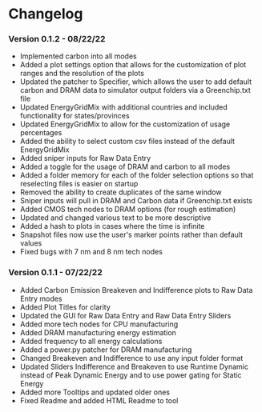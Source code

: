 # Changelog 
### Version 0.1.2 - 08/22/22
 * Implemented carbon into all modes
 * Added a plot settings option that allows for the customization of plot ranges and the resolution of the plots
 * Updated the patcher to Specifier, which allows the user to add default carbon and DRAM data to simulator output folders via a Greenchip.txt file
 * Updated EnergyGridMix with additional countries and included functionality for states/provinces
 * Updated EnergyGridMix to allow for the customization of usage percentages
 * Added the ability to select custom csv files instead of the default EnergyGridMix
 * Added sniper inputs for Raw Data Entry
 * Added a toggle for the usage of DRAM and carbon to all modes
 * Added a folder memory for each of the folder selection options so that reselecting files is easier on startup
 * Removed the ability to create duplicates of the same window
 * Sniper inputs will pull in DRAM and Carbon data if Greenchip.txt exists
 * Added CMOS tech nodes to DRAM options (for rough estimation)
 * Updated and changed various text to be more descriptive
 * Added a hash to plots in cases where the time is infinite
 * Snapshot files now use the user's marker points rather than default values
 * Fixed bugs with 7 nm and 8 nm tech nodes


### Version 0.1.1 - 07/22/22

 * Added Carbon Emission Breakeven and Indifference plots to Raw Data Entry modes
 * Added Plot Titles for clarity
 * Updated the GUI for Raw Data Entry and Raw Data Entry Sliders
 * Added more tech nodes for CPU manufacturing
 * Added DRAM manufacturing energy estimation
 * Added frequency to all energy calculations 
 * Added a power.py patcher for DRAM manufacturing
 * Changed Breakeven and Indifference to use any input folder format
 * Updated Sliders Indifference and Breakeven to use Runtime Dynamic instead of Peak Dynamic Energy and to use power gating for Static Energy
 * Added more Tooltips and updated older ones
 * Fixed Readme and added HTML Readme to tool
